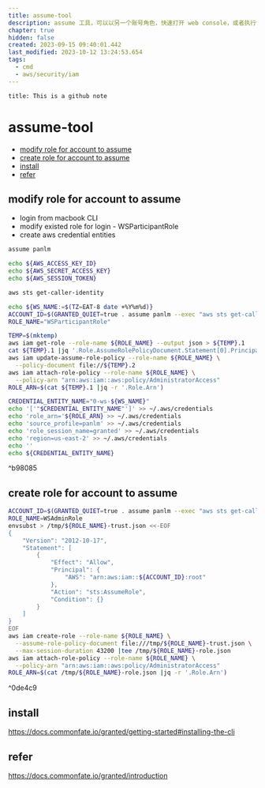 ```yaml
---
title: assume-tool
description: assume 工具，可以以另一个账号角色，快速打开 web console，或者执行命令
chapter: true
hidden: false
created: 2023-09-15 09:40:01.442
last_modified: 2023-10-12 13:24:53.654
tags:
  - cmd
  - aws/security/iam
---
```


```ad-attention
title: This is a github note

```

# assume-tool

- [modify role for account to assume](#modify%20role%20for%20account%20to%20assume)
- [create role for account to assume](#create%20role%20for%20account%20to%20assume)
- [install](#install)
- [refer](#refer)


## modify role for account to assume

- login from macbook CLI
- modify existed role for login - WSParticipantRole
- create aws credential entities

```sh
assume panlm

echo ${AWS_ACCESS_KEY_ID} 
echo ${AWS_SECRET_ACCESS_KEY}
echo ${AWS_SESSION_TOKEN}

aws sts get-caller-identity

```

```sh
echo ${WS_NAME:=$(TZ=EAT-8 date +%Y%m%d)}
ACCOUNT_ID=$(GRANTED_QUIET=true . assume panlm --exec "aws sts get-caller-identity" |jq -r '.Account')
ROLE_NAME="WSParticipantRole"

TEMP=$(mktemp)
aws iam get-role --role-name ${ROLE_NAME} --output json > ${TEMP}.1
cat ${TEMP}.1 |jq '.Role.AssumeRolePolicyDocument.Statement[0].Principal.AWS += ["arn:aws:iam::'"${ACCOUNT_ID}"':root"]' |jq -r '.Role.AssumeRolePolicyDocument' |tee ${TEMP}.2
aws iam update-assume-role-policy --role-name ${ROLE_NAME} \
  --policy-document file://${TEMP}.2
aws iam attach-role-policy --role-name ${ROLE_NAME} \
  --policy-arn "arn:aws:iam::aws:policy/AdministratorAccess"
ROLE_ARN=$(cat ${TEMP}.1 |jq -r '.Role.Arn')

CREDENTIAL_ENTITY_NAME="0-ws-${WS_NAME}"
echo '['"$CREDENTIAL_ENTITY_NAME"']' >> ~/.aws/credentials
echo 'role_arn='${ROLE_ARN} >> ~/.aws/credentials
echo 'source_profile=panlm' >> ~/.aws/credentials
echo 'role_session_name=granted' >> ~/.aws/credentials
echo 'region=us-east-2' >> ~/.aws/credentials
echo ''
echo ${CREDENTIAL_ENTITY_NAME}

```

^b98085


## create role for account to assume

```sh
ACCOUNT_ID=$(GRANTED_QUIET=true . assume panlm --exec "aws sts get-caller-identity" |jq -r '.Account')
ROLE_NAME=WSAdminRole
envsubst > /tmp/${ROLE_NAME}-trust.json <<-EOF
{
    "Version": "2012-10-17",
    "Statement": [
        {
            "Effect": "Allow",
            "Principal": {
                "AWS": "arn:aws:iam::${ACCOUNT_ID}:root"
            },
            "Action": "sts:AssumeRole",
            "Condition": {}
        }
    ]
}
EOF
aws iam create-role --role-name ${ROLE_NAME} \
  --assume-role-policy-document file:///tmp/${ROLE_NAME}-trust.json \
  --max-session-duration 43200 |tee /tmp/${ROLE_NAME}-role.json
aws iam attach-role-policy --role-name ${ROLE_NAME} \
  --policy-arn "arn:aws:iam::aws:policy/AdministratorAccess"
ROLE_ARN=$(cat /tmp/${ROLE_NAME}-role.json |jq -r '.Role.Arn')

```

^0de4c9



## install
https://docs.commonfate.io/granted/getting-started#installing-the-cli

## refer
https://docs.commonfate.io/granted/introduction

